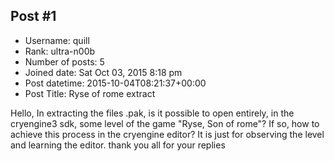 ## Post #1
- Username: quill
- Rank: ultra-n00b
- Number of posts: 5
- Joined date: Sat Oct 03, 2015 8:18 pm
- Post datetime: 2015-10-04T08:21:37+00:00
- Post Title: Ryse of rome extract

Hello,
In extracting the files .pak, is it possible to open entirely, in the cryengine3 sdk, some level of the game "Ryse, Son of rome"? 
If so, how to achieve this process in the cryengine editor? It is just for observing the level and learning the editor.
thank you all for your replies
